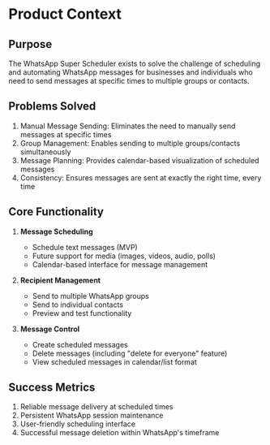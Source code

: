 # Product Context

## Purpose
The WhatsApp Super Scheduler exists to solve the challenge of scheduling and automating WhatsApp messages for businesses and individuals who need to send messages at specific times to multiple groups or contacts.

## Problems Solved
1. Manual Message Sending: Eliminates the need to manually send messages at specific times
2. Group Management: Enables sending to multiple groups/contacts simultaneously
3. Message Planning: Provides calendar-based visualization of scheduled messages
4. Consistency: Ensures messages are sent at exactly the right time, every time

## Core Functionality
1. **Message Scheduling**
   - Schedule text messages (MVP)
   - Future support for media (images, videos, audio, polls)
   - Calendar-based interface for message management

2. **Recipient Management**
   - Send to multiple WhatsApp groups
   - Send to individual contacts
   - Preview and test functionality

3. **Message Control**
   - Create scheduled messages
   - Delete messages (including "delete for everyone" feature)
   - View scheduled messages in calendar/list format

## Success Metrics
1. Reliable message delivery at scheduled times
2. Persistent WhatsApp session maintenance
3. User-friendly scheduling interface
4. Successful message deletion within WhatsApp's timeframe 